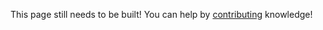 This page still needs to be built! You can help by [contributing](help_build_econiverse/edit_with_web_browser/) knowledge!
